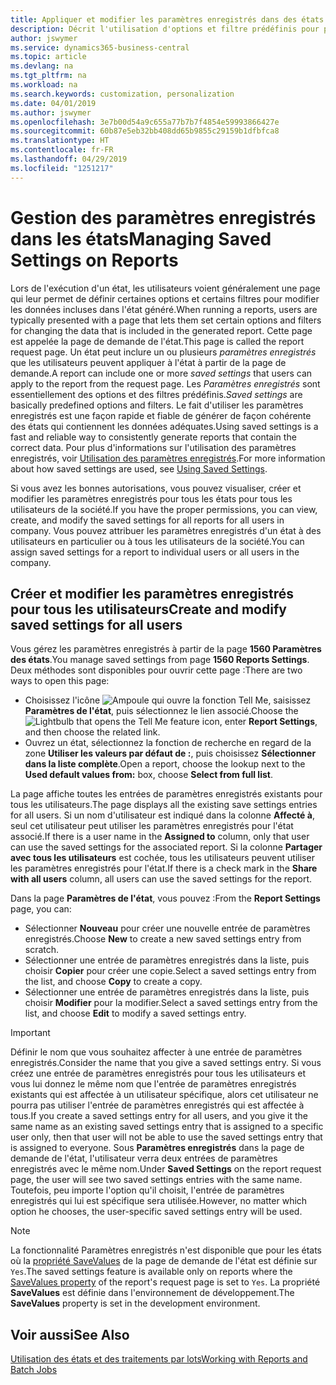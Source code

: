 ```yaml
---
title: Appliquer et modifier les paramètres enregistrés dans des états | Microsoft Docs
description: Décrit l'utilisation d'options et filtre prédéfinis pour personnaliser un état, et pour générer les données exactes.
author: jswymer
ms.service: dynamics365-business-central
ms.topic: article
ms.devlang: na
ms.tgt_pltfrm: na
ms.workload: na
ms.search.keywords: customization, personalization
ms.date: 04/01/2019
ms.author: jswymer
ms.openlocfilehash: 3e7b00d54a9c655a77b7b7f4854e59993866427e
ms.sourcegitcommit: 60b87e5eb32bb408dd65b9855c29159b1dfbfca8
ms.translationtype: HT
ms.contentlocale: fr-FR
ms.lasthandoff: 04/29/2019
ms.locfileid: "1251217"
---
```

# <a name="managing-saved-settings-on-reports"></a><span data-ttu-id="3cd09-103">Gestion des paramètres enregistrés dans les états</span><span class="sxs-lookup"><span data-stu-id="3cd09-103">Managing Saved Settings on Reports</span></span>
<span data-ttu-id="3cd09-104">Lors de l'exécution d'un état, les utilisateurs voient généralement une page qui leur permet de définir certaines options et certains filtres pour modifier les données incluses dans l'état généré.</span><span class="sxs-lookup"><span data-stu-id="3cd09-104">When running a reports, users are typically presented with a page that lets them set certain options and filters for changing the data that is included in the generated report.</span></span> <span data-ttu-id="3cd09-105">Cette page est appelée la page de demande de l'état.</span><span class="sxs-lookup"><span data-stu-id="3cd09-105">This page is called the report request page.</span></span> <span data-ttu-id="3cd09-106">Un état peut inclure un ou plusieurs *paramètres enregistrés* que les utilisateurs peuvent appliquer à l'état à partir de la page de demande.</span><span class="sxs-lookup"><span data-stu-id="3cd09-106">A report can include one or more *saved settings* that users can apply to the report from the request page.</span></span> <span data-ttu-id="3cd09-107">Les *Paramètres enregistrés* sont essentiellement des options et des filtres prédéfinis.</span><span class="sxs-lookup"><span data-stu-id="3cd09-107">*Saved settings* are basically predefined options and filters.</span></span> <span data-ttu-id="3cd09-108">Le fait d'utiliser les paramètres enregistrés est une façon rapide et fiable de générer de façon cohérente des états qui contiennent les données adéquates.</span><span class="sxs-lookup"><span data-stu-id="3cd09-108">Using saved settings is a fast and reliable way to consistently generate reports that contain the correct data.</span></span> <span data-ttu-id="3cd09-109">Pour plus d'informations sur l'utilisation des paramètres enregistrés, voir [Utilisation des paramètres enregistrés](ui-work-report.md#SavedSettings).</span><span class="sxs-lookup"><span data-stu-id="3cd09-109">For more information about how saved settings are used, see [Using Saved Settings](ui-work-report.md#SavedSettings).</span></span>

<span data-ttu-id="3cd09-110">Si vous avez les bonnes autorisations, vous pouvez visualiser, créer et modifier les paramètres enregistrés pour tous les états pour tous les utilisateurs de la société.</span><span class="sxs-lookup"><span data-stu-id="3cd09-110">If you have the proper permissions, you can view, create, and modify the saved settings for all reports for all users in company.</span></span> <span data-ttu-id="3cd09-111">Vous pouvez attribuer les paramètres enregistrés d'un état à des utilisateurs en particulier ou à tous les utilisateurs de la société.</span><span class="sxs-lookup"><span data-stu-id="3cd09-111">You can assign saved settings for a report to individual users or all users in the company.</span></span>

<!--
## Apply saved settings to a report
1. Open the report.

   The report request page appears.    
2. In the **Saved Settings** section of the page, set the **Name** field  to the saved settings that you want to use.

   The **Saved Settings** section only appears if the report has been run before or if there are existing saved settings entries. The saved settings entry called **Last used options and filters** is always available. These settings are the option and filter values that were used the last time you ran the report.

-->

## <a name="create-and-modify-saved-settings-for-all-users"></a><span data-ttu-id="3cd09-112">Créer et modifier les paramètres enregistrés pour tous les utilisateurs</span><span class="sxs-lookup"><span data-stu-id="3cd09-112">Create and modify saved settings for all users</span></span>
<span data-ttu-id="3cd09-113">Vous gérez les paramètres enregistrés à partir de la page **1560 Paramètres des états**.</span><span class="sxs-lookup"><span data-stu-id="3cd09-113">You manage saved settings from page **1560 Reports Settings**.</span></span> <span data-ttu-id="3cd09-114">Deux méthodes sont disponibles pour ouvrir cette page :</span><span class="sxs-lookup"><span data-stu-id="3cd09-114">There are two ways to open this page:</span></span>
-   <span data-ttu-id="3cd09-115">Choisissez l'icône ![Ampoule qui ouvre la fonction Tell Me](media/ui-search/search_small.png "Dites-moi ce que vous voulez faire"), saisissez **Paramètres de l'état**, puis sélectionnez le lien associé.</span><span class="sxs-lookup"><span data-stu-id="3cd09-115">Choose the ![Lightbulb that opens the Tell Me feature](media/ui-search/search_small.png "Tell me what you want to do") icon, enter **Report Settings**, and then choose the related link.</span></span>
-   <span data-ttu-id="3cd09-116">Ouvrez un état, sélectionnez la fonction de recherche en regard de la zone **Utiliser les valeurs par défaut de :**, puis choisissez **Sélectionner dans la liste complète**.</span><span class="sxs-lookup"><span data-stu-id="3cd09-116">Open a report, choose the lookup next to the **Used default values from:** box, choose **Select from full list**.</span></span>

<span data-ttu-id="3cd09-117">La page affiche toutes les entrées de paramètres enregistrés existants pour tous les utilisateurs.</span><span class="sxs-lookup"><span data-stu-id="3cd09-117">The page displays all the existing save settings entries for all users.</span></span> <span data-ttu-id="3cd09-118">Si un nom d'utilisateur est indiqué dans la colonne **Affecté à**, seul cet utilisateur peut utiliser les paramètres enregistrés pour l'état associé.</span><span class="sxs-lookup"><span data-stu-id="3cd09-118">If there is a user name in the **Assigned to** column, only that user can use the saved settings for the associated report.</span></span> <span data-ttu-id="3cd09-119">Si la colonne **Partager avec tous les utilisateurs** est cochée, tous les utilisateurs peuvent utiliser les paramètres enregistrés pour l'état.</span><span class="sxs-lookup"><span data-stu-id="3cd09-119">If there is a check mark in the **Share with all users** column, all users can use the saved settings for the report.</span></span>

<span data-ttu-id="3cd09-120">Dans la page **Paramètres de l'état**, vous pouvez :</span><span class="sxs-lookup"><span data-stu-id="3cd09-120">From the **Report Settings** page, you can:</span></span>
-   <span data-ttu-id="3cd09-121">Sélectionner **Nouveau** pour créer une nouvelle entrée de paramètres enregistrés.</span><span class="sxs-lookup"><span data-stu-id="3cd09-121">Choose **New** to create a new saved settings entry from scratch.</span></span>
-   <span data-ttu-id="3cd09-122">Sélectionner une entrée de paramètres enregistrés dans la liste, puis choisir **Copier** pour créer une copie.</span><span class="sxs-lookup"><span data-stu-id="3cd09-122">Select a saved settings entry from the list, and choose **Copy** to create a copy.</span></span>
-   <span data-ttu-id="3cd09-123">Sélectionner une entrée de paramètres enregistrés dans la liste, puis choisir **Modifier** pour la modifier.</span><span class="sxs-lookup"><span data-stu-id="3cd09-123">Select a saved settings entry from the list, and choose **Edit** to modify a saved settings entry.</span></span>


> [!Important]
> <span data-ttu-id="3cd09-124">Définir le nom que vous souhaitez affecter à une entrée de paramètres enregistrés.</span><span class="sxs-lookup"><span data-stu-id="3cd09-124">Consider the name that you give a saved settings entry.</span></span> <span data-ttu-id="3cd09-125">Si vous créez une entrée de paramètres enregistrés pour tous les utilisateurs et vous lui donnez le même nom que l'entrée de paramètres enregistrés existants qui est affectée à un utilisateur spécifique, alors cet utilisateur ne pourra pas utiliser l'entrée de paramètres enregistrés qui est affectée à tous.</span><span class="sxs-lookup"><span data-stu-id="3cd09-125">If you create a saved settings entry for all users, and you give it the same name as an existing saved settings entry that is assigned to a specific user only, then that user will not be able to use the saved settings entry that is assigned to everyone.</span></span>  <span data-ttu-id="3cd09-126">Sous **Paramètres enregistrés** dans la page de demande de l'état, l'utilisateur verra deux entrées de paramètres enregistrés avec le même nom.</span><span class="sxs-lookup"><span data-stu-id="3cd09-126">Under **Saved Settings** on the report request page, the user will see two saved settings entries with the same name.</span></span> <span data-ttu-id="3cd09-127">Toutefois, peu importe l'option qu'il choisit, l'entrée de paramètres enregistrés qui lui est spécifique sera utilisée.</span><span class="sxs-lookup"><span data-stu-id="3cd09-127">However, no matter which option he chooses, the user-specific saved settings entry will be used.</span></span>

> [!NOTE]
> <span data-ttu-id="3cd09-128">La fonctionnalité Paramètres enregistrés n'est disponible que pour les états où la [propriété SaveValues](https://docs.microsoft.com/en-us/dynamics-nav/savevalues-property) de la page de demande de l'état est définie sur `Yes`.</span><span class="sxs-lookup"><span data-stu-id="3cd09-128">The saved settings feature is available only on reports where the [SaveValues property](https://docs.microsoft.com/en-us/dynamics-nav/savevalues-property) of the report's request page is set to `Yes`.</span></span> <span data-ttu-id="3cd09-129">La propriété **SaveValues** est définie dans l'environnement de développement.</span><span class="sxs-lookup"><span data-stu-id="3cd09-129">The **SaveValues** property is set in the development environment.</span></span>  

## <a name="see-also"></a><span data-ttu-id="3cd09-130">Voir aussi</span><span class="sxs-lookup"><span data-stu-id="3cd09-130">See Also</span></span>
[<span data-ttu-id="3cd09-131">Utilisation des états et des traitements par lots</span><span class="sxs-lookup"><span data-stu-id="3cd09-131">Working with Reports and Batch Jobs</span></span>](ui-work-report.md)  
